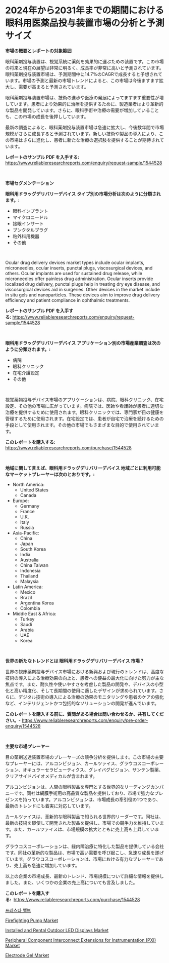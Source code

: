 <p><h1>2024年から2031年までの期間における眼科用医薬品投与装置市場の分析と予測サイズ</h1></p><p><strong>市場の概要とレポートの対象範囲</strong></p>
<p><p>眼科薬剤投与装置は、視覚系統に薬剤を効果的に運ぶための装置です。この市場の将来と現在の展望は非常に明るく、成長率が非常に高いと予測されています。眼科薬剤投与装置市場は、予測期間中に14.7%のCAGRで成長すると予想されています。市場の予測と最新の市場トレンドによると、この市場は今後ますます拡大し、需要が高まると予測されています。</p><p>眼科薬剤投与装置市場は、技術の進歩や医療の発展によってますます重要性が増しています。患者により効果的に治療を提供するために、製造業者はより革新的な製品を開発しています。さらに、眼科手術や治療の需要が増加していることも、この市場の成長を後押ししています。</p><p>最新の調査によると、眼科薬剤投与装置市場は急速に拡大し、今後数年間で市場規模がさらに成長すると予測されています。新しい技術や製品の導入により、この市場はさらに進化し、患者に新たな治療の選択肢を提供することが期待されています。</p></p>
<p><strong>レポートのサンプル PDF を入手する:</strong> <a href="https://www.reliableresearchreports.com/enquiry/request-sample/1544528">https://www.reliableresearchreports.com/enquiry/request-sample/1544528</a></p>
<p>&nbsp;</p>
<p><strong>市場セグメンテーション</strong></p>
<p><strong>眼科用ドラッグデリバリーデバイス タイプ別の市場分析は次のように分類されます。:</strong></p>
<p><ul><li>眼科インプラント</li><li>マイクロニードル</li><li>接眼インサート</li><li>プンクタルプラグ</li><li>粘外科用機器</li><li>その他</li></ul></p>
<p>&nbsp;</p>
<p><p>Ocular drug delivery devices market types include ocular implants, microneedles, ocular inserts, punctal plugs, viscosurgical devices, and others. Ocular implants are used for sustained drug release, while microneedles offer painless drug administration. Ocular inserts provide localized drug delivery, punctal plugs help in treating dry eye disease, and viscosurgical devices aid in surgeries. Other devices in the market include in situ gels and nanoparticles. These devices aim to improve drug delivery efficiency and patient compliance in ophthalmic treatments.</p></p>
<p><strong>レポートのサンプル PDF を入手する:</strong>&nbsp;<a href="https://www.reliableresearchreports.com/enquiry/request-sample/1544528">https://www.reliableresearchreports.com/enquiry/request-sample/1544528</a></p>
<p>&nbsp;</p>
<p><strong> 眼科用ドラッグデリバリーデバイス アプリケーション別の市場産業調査は次のように分類されます。:</strong></p>
<p><ul><li>病院</li><li>眼科クリニック</li><li>在宅介護設定</li><li>その他</li></ul></p>
<p>&nbsp;</p>
<p><p>視覚薬物投与デバイス市場のアプリケーションは、病院、眼科クリニック、在宅設定、その他の市場に広がっています。病院では、医師や看護師が患者に適切な治療を提供するために使用されます。眼科クリニックでは、専門家が目の健康を管理するために使用されます。在宅設定では、患者が自宅で治療を続けるための手段として使用されます。その他の市場でもさまざまな目的で使用されています。</p></p>
<p><strong>このレポートを購入する:</strong>&nbsp; <a href="https://www.reliableresearchreports.com/purchase/1544528">https://www.reliableresearchreports.com/purchase/1544528</a></p>
<p>&nbsp;</p>
<p><strong>地域に関して言えば、眼科用ドラッグデリバリーデバイス 地域ごとに利用可能なマーケットプレーヤーは次のとおりです。:</strong></p>
<p><ul>
    <li>
        North America:
        <ul>
            <li>United States</li>
            <li>Canada</li>
        </ul>
    </li>
    <li>
        Europe:
        <ul>
            <li>Germany</li>
            <li>France</li>
            <li>U.K.</li>
            <li>Italy</li>
            <li>Russia</li>
        </ul>
    </li>
    <li>
        Asia-Pacific:
        <ul>
            <li>China</li>
            <li>Japan</li>
            <li>South Korea</li>
            <li>India</li>
            <li>Australia</li>
            <li>China Taiwan</li>
            <li>Indonesia</li>
            <li>Thailand</li>
            <li>Malaysia</li>
        </ul>
    </li>
    <li>
        Latin America:
        <ul>
            <li>Mexico</li>
            <li>Brazil</li>
            <li>Argentina Korea</li>
            <li>Colombia</li>
        </ul>
    </li>
    <li>
        Middle East & Africa:
        <ul>
            <li>Turkey</li>
            <li>Saudi</li>
            <li>Arabia</li>
            <li>UAE</li>
            <li>Korea</li>
        </ul>
    </li>
    </ul></p>
<p>&nbsp;</p>
<p><strong>世界の新たなトレンドとは 眼科用ドラッグデリバリーデバイス 市場？</strong></p>
<p><p>世界の視床薬剤投与デバイス市場における新興および現行のトレンドは、高度な技術の導入による治療効果の向上と、患者への便益の最大化に向けた努力が主な焦点です。また、耐久性や使いやすさを考慮した製品の開発や、デバイスの小型化と高い精度化、そして長期間の使用に適したデザインが求められています。さらに、デジタル技術の導入による治療の効果のモニタリングや患者のケアの強化など、インテリジェントかつ包括的なソリューションの開発が進んでいます。</p></p>
<p><strong>このレポートを購入する前に、質問がある場合は問い合わせるか、共有してください。</strong>- <a href="https://www.reliableresearchreports.com/enquiry/pre-order-enquiry/1544528">https://www.reliableresearchreports.com/enquiry/pre-order-enquiry/1544528</a></p>
<p>&nbsp;</p>
<p><strong>主要な市場プレーヤー</strong></p>
<p><p>目の薬剤送達装置市場のプレーヤーズの競争分析を提供します。この市場の主要なプレーヤーには、アルコンビジョン、カールツァイス、グラウコスコーポレーション、オキュラーセラピューティクス、グレイバグビジョン、サンテン製薬、クリアサイドバイオメディカルが含まれます。</p><p>アルコンビジョンは、人間の眼科製品を専門とする世界的なリーディングカンパニーです。同社は網膜手術用の高品質な製品を提供しており、市場で強力なプレゼンスを持っています。アルコンビジョンは、市場成長の牽引役の1つであり、最新のトレンドにも着実に対応しています。</p><p>カールツァイスは、革新的な眼科製品で知られる世界的リーダーです。同社は、最新の技術を駆使して開発された製品を提供し、市場での競争力を維持しています。また、カールツァイスは、市場規模の拡大とともに売上高も上昇しています。</p><p>グラウコスコーポレーションは、緑内障治療に特化した製品を提供している会社です。同社の革新的な製品は、市場で高い需要を呼び起こし、急速な成長を遂げています。グラウコスコーポレーションは、市場における有力なプレーヤーであり、売上高も急速に増加しています。</p><p>以上の企業の市場成長、最新のトレンド、市場規模について詳細な情報を提供しました。また、いくつかの企業の売上高についても言及しました。</p></p>
<p><strong>このレポートを購入する:</strong>&nbsp;&nbsp;<a href="https://www.reliableresearchreports.com/purchase/1544528">https://www.reliableresearchreports.com/purchase/1544528</a></p>
<p><p><a href="https://github.com/vs019sa3m8x/Market-Research-Report-List-1/blob/main/466860712464.md">프레스타 밸브</a></p><p><a href="https://view.publitas.com/reportprime-1/firefighting-pump-market-research-report-the-key-to-successful-business-strategy-forecasted-for-period-from-2024-2031/">Firefighting Pump Market</a></p><p><a href="https://github.com/mauripalmi/Market-Research-Report-List-2/blob/main/installed-and-rental-outdoor-led-displays-market.md">Installed and Rental Outdoor LED Displays Market</a></p><p><a href="https://github.com/gulaimolin/Market-Research-Report-List-3/blob/main/peripheral-component-interconnect-extensions-for-instrumentation-pxi-market.md">Peripheral Component Interconnect Extensions for Instrumentation (PXI) Market</a></p><p><a href="https://sudsy-motorcycle-bbc.notion.site/Insights-into-Electrode-Gel-Market-Size-Analysing-Market-Share-Trends-and-Growth-from-2024-to-203-9f2415e9fded4b1db53c18f17006a2ae">Electrode Gel Market</a></p></p>